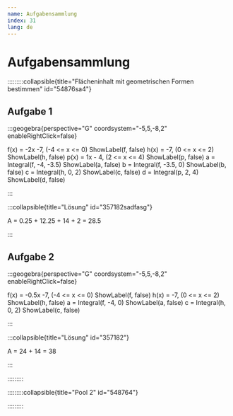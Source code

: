 ```yaml
---
name: Aufgabensammlung
index: 31
lang: de
---
```


# Aufgabensammlung

:::::::::collapsible{title="Flächeninhalt mit geometrischen Formen bestimmen" id="54876sa4"}

## Aufgabe 1

:::geogebra{perspective="G" coordsystem="-5,5,-8,2" enableRightClick=false}

f(x) = -2x -7, (-4 <= x <= 0)
ShowLabel(f, false)
h(x) = -7, (0 <= x <= 2)
ShowLabel(h, false)
p(x) = 1x - 4, (2 <= x <= 4)
ShowLabel(p, false)
a = Integral(f, -4, -3.5)
ShowLabel(a, false)
b = Integral(f, -3.5, 0)
ShowLabel(b, false)
c = Integral(h, 0, 2)
ShowLabel(c, false)
d = Integral(p, 2, 4)
ShowLabel(d, false)

:::

:::collapsible{title="Lösung" id="357182sadfasg"}

A = 0.25 + 12.25 + 14 + 2 = 28.5

:::

## Aufgabe 2

:::geogebra{perspective="G" coordsystem="-5,5,-8,2" enableRightClick=false}

f(x) = -0.5x -7, (-4 <= x <= 0)
ShowLabel(f, false)
h(x) = -7, (0 <= x <= 2)
ShowLabel(h, false)
a = Integral(f, -4, 0)
ShowLabel(a, false)
c = Integral(h, 0, 2)
ShowLabel(c, false)

:::

:::collapsible{title="Lösung" id="357182"}

A = 24 + 14 = 38

:::

:::::::::

:::::::::collapsible{title="Pool 2" id="548764"}

:::::::::